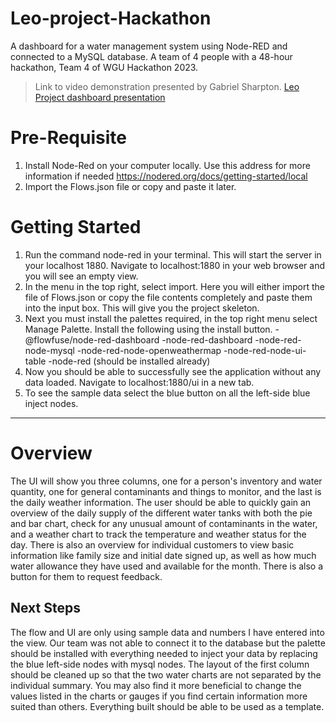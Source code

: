 # Leo-project-Hackathon
A dashboard for a water management system using Node-RED and connected to a MySQL database. A team of 4 people with a 48-hour hackathon, Team 4 of WGU Hackathon 2023.
> Link to video demonstration presented by Gabriel Sharpton.
>  [Leo Project dashboard presentation](https://youtu.be/CWRGOHWoWFc)
# Pre-Requisite
1. Install Node-Red on your computer locally. Use this address for more information if needed https://nodered.org/docs/getting-started/local
2. Import the Flows.json file or copy and paste it later.
# Getting Started
1. Run the command node-red in your terminal. This will start the server in your localhost 1880. Navigate to localhost:1880 in your web browser and you will see an empty view.
2. In the menu in the top right, select import. Here you will either import the file of Flows.json or copy the file contents completely and paste them into the input box. This will give you the project skeleton.
3. Next you must install the palettes required, in the top right menu select Manage Palette. Install the following using the install button.
   -@flowfuse/node-red-dashboard
   -node-red-dashboard
   -node-red-node-mysql
   -node-red-node-openweathermap
   -node-red-node-ui-table
   -node-red (should be installed already)
4. Now you should be able to successfully see the application without any data loaded. Navigate to localhost:1880/ui in a new tab.
5. To see the sample data select the blue button on all the left-side blue inject nodes.
-----
# Overview
The UI will show you three columns, one for a person's inventory and water quantity, one for general contaminants and things to monitor, and the last is the daily weather information. 
The user should be able to quickly gain an overview of the daily supply of the different water tanks with both the pie and bar chart, check for any unusual amount of contaminants in the water, and a weather chart to track the temperature and weather status for the day.
There is also an overview for individual customers to view basic information like family size and initial date signed up, as well as how much water allowance they have used and available for the month. There is also a button for them to request feedback.
## Next Steps
The flow and UI are only using sample data and numbers I have entered into the view. Our team was not able to connect it to the database but the palette should be installed with everything needed to inject your data by replacing the blue left-side nodes with mysql nodes.
The layout of the first column should be cleaned up so that the two water charts are not separated by the individual summary. You may also find it more beneficial to change the values listed in the charts or gauges if you find certain information more suited than others. Everything built should be able to be used as a template.
